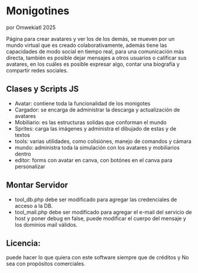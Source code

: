 # Monigotines

por Omwekiatl 2025

Página para crear avatares y ver los de los demás, se mueven por un mundo virtual que es creado colaborativamente, además tiene las capacidades de modo social en tiempo real, para una comunicación más directa, también es posible dejar mensajes a otros usuarios o calificar sus avatares, en los cuáles es posible expresar algo, contar una biografía y compartir redes sociales.

## Clases y Scripts JS

* Avatar: contiene toda la funcionalidad de los monigotes
* Cargador: se encarga de administrar la descarga y actualización de avatares
* Mobiliario: es las estructuras solidas que conforman el mundo
* Sprites: carga las imágenes y administra el dibujado de estas y de textos
* tools: varias utilidades, como colisiónes, manejo de comandos y cámara
* mundo: administra toda la simulación con los avatares y mobiliarios dentro
* editor: forms con avatar en canva, con botónes en el canva para personalizar

## Montar Servidor

* tool_db.php debe ser modificado para agregar las credenciales de acceso a la DB.
* tool_mail.php debe ser modificado para agregar el e-mail del servicio de host y poner debug en false, puede modificar el cuerpo del mensaje y los dominios mail válidos.

## Licencia:

puede hacer lo que quiera con este software siempre que de créditos y No sea con propósitos comerciales.
